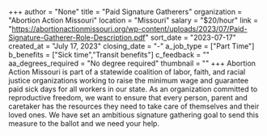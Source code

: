 +++
author = "None"
title = "Paid Signature Gatherers"
organization = "Abortion Action Missouri"
location = "Missouri"
salary = "$20/hour"
link = "https://abortionactionmissouri.org/wp-content/uploads/2023/07/Paid-Signature-Gatherer-Role-Description.pdf"
sort_date = "2023-07-17"
created_at = "July 17, 2023"
closing_date = "-"
a_job_type = ["Part Time"]
b_benefits = ["Sick time","Transit benefits"]
c_feedback = ""
aa_degrees_required = "No degree required"
thumbnail = ""
+++
Abortion Action Missouri is part of a statewide coalition of labor, faith, and racial justice organizations working to raise the minimum wage and guarantee paid sick days for all workers in our state. As an organization committed to reproductive freedom, we want to ensure that every person, parent and caretaker has the resources they need to take care of themselves and their loved ones. We have set an ambitious signature gathering goal to send this measure to the ballot and we need your help.